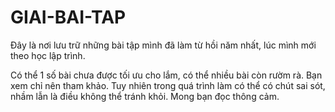 # GIAI-BAI-TAP
Đây là nơi lưu trữ những bài tập mình đã làm từ hồi năm nhất, lúc mình mới theo học lập trình.

Có thể 1 số bài chưa được tối ưu cho lắm, có thể nhiều bài còn rườm rà. Bạn xem chỉ nên tham khảo.
Tuy nhiên trong quá trình làm có thể có chút sai sót, nhầm lẫn là điều không thể tránh khỏi. Mong bạn đọc thông cảm.
